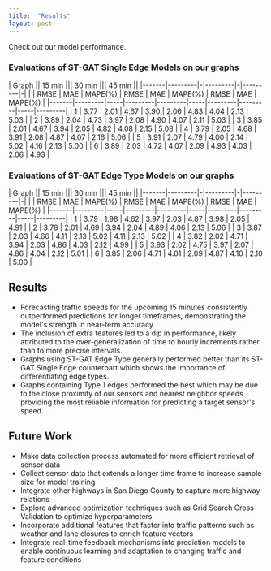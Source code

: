 ```yaml
---
title:  "Results"
layout: post
---
```

Check out our model performance. 


### Evaluations of ST-GAT Single Edge Models on our graphs
| Graph || 15 min ||| 30 min ||| 45 min ||
|-------|---------|-|---------|-|---------|-|
|       | RMSE | MAE | MAPE(%) | RMSE | MAE | MAPE(%) | RMSE | MAE | MAPE(%) |
|-------|---------|-----|---------|---------|-----|---------|---------|-----|---------|
| 1 | 3.77 | 2.01 | 4.67 | 3.90 | 2.06 | 4.83 | 4.04 | 2.13 | 5.03 |
| 2 | 3.89 | 2.04 | 4.73 | 3.97 | 2.08 | 4.90 | 4.07 | 2.11 | 5.03 |
| 3 | 3.85 | 2.01 | 4.67 | 3.94 | 2.05 | 4.82 | 4.08 | 2.15 | 5.08 |
| 4 | 3.79 | 2.05 | 4.68 | 3.91 | 2.08 | 4.87 | 4.07 | 2.16 | 5.06 |
| 5 | 3.91 | 2.07 | 4.79 | 4.00 | 2.14 | 5.02 | 4.16 | 2.13 | 5.00 |
| 6 | 3.89 | 2.03 | 4.72 | 4.07 | 2.09 | 4.93 | 4.03 | 2.06 | 4.93 |

### Evaluations of ST-GAT Edge Type Models on our graphs
| Graph || 15 min ||| 30 min ||| 45 min ||
|-------|---------|-|---------|-|---------|-|
|       | RMSE | MAE | MAPE(%) | RMSE | MAE | MAPE(%) | RMSE | MAE | MAPE(%) |
|-------|---------|-----|---------|---------|-----|---------|---------|-----|---------|
| 1 | 3.79 | 1.98 | 4.62 | 3.97 | 2.03 | 4.87 | 3.98 | 2.05 | 4.91 |
| 2 | 3.78 | 2.01 | 4.69 | 3.94 | 2.04 | 4.89 | 4.06 | 2.13 | 5.06 |
| 3 | 3.87 | 2.03 | 4.66 | 4.11 | 2.13 | 5.02 | 4.11 | 2.13 | 5.02 |
| 4 | 3.82 | 2.02 | 4.71 | 3.94 | 2.03 | 4.86 | 4.03 | 2.12 | 4.99 |
| 5 | 3.93 | 2.02 | 4.75 | 3.97 | 2.07 | 4.86 | 4.04 | 2.12 | 5.01 |
| 6 | 3.85 | 2.06 | 4.71 | 4.01 | 2.09 | 4.87 | 4.10 | 2.10 | 5.00 |

## Results
- Forecasting traffic speeds for the upcoming 15 minutes consistently outperformed predictions for longer timeframes, demonstrating the model's strength in near-term accuracy. 
- The inclusion of extra features led to a dip in performance, likely attributed to the over-generalization of time to hourly increments rather than to more precise intervals. 
- Graphs using ST-GAT Edge Type generally performed better than its ST-GAT Single Edge counterpart which shows the importance of differentiating edge types. 
- Graphs containing Type 1 edges performed the best which may be due to the close proximity of our sensors and nearest neighbor speeds providing the most reliable information for predicting a target sensor's speed.
        
## Future Work
- Make data collection process automated for more efficient retrieval of sensor data
- Collect sensor data that extends a longer time frame to increase sample size for model training
- Integrate other highways in San Diego County to capture more highway relations
- Explore advanced optimization techniques such as Grid Search Cross Validation to optimize hyperparameters
- Incorporate additional features that factor into traffic patterns such as weather and lane closures to enrich feature vectors 
- Integrate real-time feedback mechanisms into prediction models to enable continuous learning and adaptation to changing traffic and feature conditions

